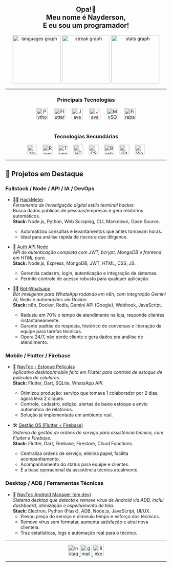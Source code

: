 
<h2 align="center"> Opa!👋<br>Meu nome é Nayderson,<br> E eu sou um programador!</h2>

<div align="center">
  <img src="https://github-readme-stats.vercel.app/api/top-langs?username=Nerdzter&locale=en&hide_title=false&layout=compact&card_width=320&langs_count=5&theme=dracula&hide_border=false" height="150" alt="languages graph"  />
  <img src="https://streak-stats.demolab.com?user=Nerdzter&locale=en&mode=daily&theme=dracula&hide_border=false&border_radius=5" height="150" alt="streak graph"  />
  <img src="https://github-readme-stats.vercel.app/api?username=Nerdzter&hide_title=false&hide_rank=false&show_icons=true&include_all_commits=true&count_private=true&disable_animations=false&theme=dracula&locale=en&hide_border=false" height="150" alt="stats graph"  />
</div>

---

<h3 align="center">Principais Tecnologias</h3>
<div align="center">
  <img src="https://cdn.jsdelivr.net/gh/devicons/devicon/icons/python/python-original.svg" height="35" alt="Python" />
  <img width="12" />
  <img src="https://cdn.jsdelivr.net/gh/devicons/devicon/icons/flutter/flutter-original.svg" height="35" alt="Flutter" />
  <img width="12" />
  <img src="https://cdn.jsdelivr.net/gh/devicons/devicon/icons/javascript/javascript-original.svg" height="35" alt="JavaScript" />
  <img width="12" />
  <img src="https://cdn.jsdelivr.net/gh/devicons/devicon/icons/java/java-original.svg" height="35" alt="Java" />
  <img width="12" />
  <img src="https://cdn.jsdelivr.net/gh/devicons/devicon/icons/mysql/mysql-original.svg" height="35" alt="MySQL" />
  <img width="12" />
  <img src="https://cdn.jsdelivr.net/gh/devicons/devicon/icons/firebase/firebase-plain.svg" height="35" alt="Firebase" />
</div>

<br />

<h3 align="center">Tecnologias Secundárias</h3>
<div align="center">
  <img src="https://cdn.jsdelivr.net/gh/devicons/devicon/icons/nodejs/nodejs-original.svg" height="30" alt="Node.js" />
  <img width="10" />
  <img src="https://cdn.jsdelivr.net/gh/devicons/devicon/icons/react/react-original.svg" height="30" alt="React" />
  <img width="10" />
  <img src="https://cdn.jsdelivr.net/gh/devicons/devicon/icons/typescript/typescript-original.svg" height="30" alt="TypeScript" />
  <img width="10" />
  <img src="https://cdn.jsdelivr.net/gh/devicons/devicon/icons/html5/html5-original.svg" height="30" alt="HTML5" />
  <img width="10" />
  <img src="https://cdn.jsdelivr.net/gh/devicons/devicon/icons/css3/css3-original.svg" height="30" alt="CSS3" />
  <img width="10" />
  <img src="https://cdn.jsdelivr.net/gh/devicons/devicon/icons/bash/bash-original.svg" height="30" alt="Bash" />
  <img width="10" />
  <img src="https://cdn.jsdelivr.net/gh/devicons/devicon/icons/git/git-original.svg" height="30" alt="Git" />
  <img width="10" />
  <img src="https://cdn.jsdelivr.net/gh/devicons/devicon/icons/wordpress/wordpress-original.svg" height="30" alt="WordPress" />
</div>

---

## 🧩 Projetos em Destaque 

### Fullstack / Node / API / IA / DevOps

- 🕵️‍♂️ [HackMeter](https://github.com/Nerdzter/HackMeter)  
  *Ferramenta de investigação digital estilo terminal hacker.*  
  Busca dados públicos de pessoas/empresas e gera relatórios automáticos.  
  **Stack:** Node.js, Python, Web Scraping, CLI, Markdown, Open Source.  
  - Automatizou consultas e levantamentos que antes tomavam horas.
  - Ideal para análise rápida de riscos e due diligence.

- 🔐 [Auth API Node](https://github.com/Nerdzter/auth-api-node)  
  *API de autenticação completa com JWT, bcrypt, MongoDB e frontend em HTML puro.*  
  **Stack:** Node.js, Express, MongoDB, JWT, HTML, CSS, JS.
  - Gerencia cadastro, login, autenticação e integração de sistemas.
  - Permite controle de acesso robusto para qualquer aplicação.

- 🧑‍💬 [Bot-Whatsapp](https://github.com/Nerdzter/Bot-Whatsapp)  
  *Bot inteligente para WhatsApp rodando em n8n, com integração Gemini AI, Redis e automações via Docker.*  
  **Stack:** n8n, Docker, Redis, Gemini API (Google), Webhook, JavaScript.
  - Reduziu em 70% o tempo de atendimento na loja, responde clientes instantaneamente.
  - Garante padrão de resposta, histórico de conversas e liberação da equipe para tarefas técnicas.
  - Opera 24/7, não perde cliente e gera dados pra análise de atendimento.

### Mobile / Flutter / Firebase

- 📱 [NayTec - Estoque Películas](https://github.com/Nerdzter/EstoquePeliculas)  
  *Aplicativo desktop/mobile feito em Flutter para controle de estoque de películas de celulares.*  
  **Stack:** Flutter, Dart, SQLite, WhatsApp API.
  - Otimizou produção: serviço que tomava 1 colaborador por 2 dias, agora leva 2 cliques.
  - Controle, cadastro, edição, alertas de baixo estoque e envio automático de relatórios.
  - Solução já implementada em ambiente real.

- 🛠️ [Gestão OS (Flutter + Firebase)](https://github.com/Nerdzter/gest-oOS)  
  *Sistema de gestão de ordens de serviço para assistência técnica, com Flutter e Firebase.*  
  **Stack:** Flutter, Dart, Firebase, Firestore, Cloud Functions.
  - Centraliza ordens de serviço, elimina papel, facilita acompanhamento.
  - Acompanhamento do status para equipe e clientes.
  - É a base operacional da assistência técnica atualmente.

### Desktop / ADB / Ferramentas Técnicas

- 📱 [NayTec Android Manager (em dev)](https://github.com/Nerdzter/NayTec-Android-Manager)  
  *Sistema desktop que detecta e remove vírus de Android via ADB, inclui dashboard, otimização e espelhamento de tela.*  
  **Stack:** Electron, Python (Flask), ADB, Node.js, JavaScript, UI/UX.
  - Elevou preço do serviço e diminuiu tempo e esforço dos técnicos.
  - Remove vírus sem formatar, aumenta satisfação e atrai nova clientela.
  - Traz estatísticas, logs e automação real para o técnico.

---

<div align="center">
  <a href="https://instagram.com/eunayderson" target="_blank">
    <img src="https://img.shields.io/static/v1?message=Instagram&logo=instagram&label=&color=E4405F&logoColor=white&labelColor=&style=for-the-badge" height="35" alt="instagram logo"/>
  </a>
  <a href="mailto:nayderson.contato@gmail.com">
    <img src="https://img.shields.io/static/v1?message=Gmail&logo=gmail&label=&color=D14836&logoColor=white&labelColor=&style=for-the-badge" height="35" alt="gmail logo"/>
  </a>
  <a href="https://br.linkedin.com/in/nayderson-oliveira-751ba6217" target="_blank">
    <img src="https://img.shields.io/static/v1?message=LinkedIn&logo=linkedin&label=&color=0077B5&logoColor=white&labelColor=&style=for-the-badge" height="35" alt="linkedin logo"/>
  </a>
</div>

---
